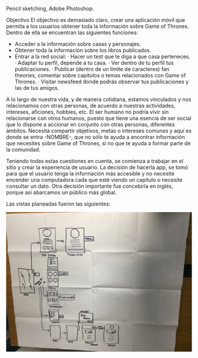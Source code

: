 Pencil sketching, Adobe Photoshop.

Objectivo
El objectivo es demasiado claro, crear una aplicación móvil que permita a los usuarios obtener toda la información sobre Game of Thrones. Dentro de ella se encuentran las siguientes funciones:

-    Acceder a la información sobre casas y personajes.
-    Obtener toda la información sobre los libros publicados.
-    Entrar a la red social:
· Hacer un test que te diga a que casa perteneces.
· Adaptar tu perfil, depende a tu casa.
· Ver dentro de tu perfil tus publicaciones.
· Publicar (dentro de un límite de caracteres) fan theories, comentar    sobre capítulos o temas relacionados con Game of Thrones.
· Visitar newsfeed donde podrás observar tus publicaciones y las de tus amigos.

A lo largo de nuestra vida, y de manera cotidiana, estamos vinculados y nos relacionamos con otras personas, de acuerdo a nuestras actividades, intereses, aficiones, hobbies, etc. El ser humano no podría vivir sin relacionarse con otros humanos, puesto que tiene una esencia de ser social que lo dispone a accionar en conjunto con otras personas, diferentes ámbitos. Necesita compartir objetivos, metas o intereses comunes y aquí es donde se entra -NOMBRE-, que no sólo te ayuda a encontrar información que necesites sobre Game of Thrones, si no que te ayuda a formar parte de la comunidad. 

Teniendo todas estas cuestiones en cuenta, se comienza a trabajar en el sitio y crear la experiencia de usuario. La decisión de hacerla app, se tomó para que el usuario tenga la información más accesible y no necesite encender una computadora cada que esté viendo un capítulo o necesite consultar un dato. Otra decisión importante fue concebirla en inglés, porque así abarcamos un público más global.

Las vistas planeadas fueron las siguientes:

![Vistas](assets/images/IMG_7779.JPG)
